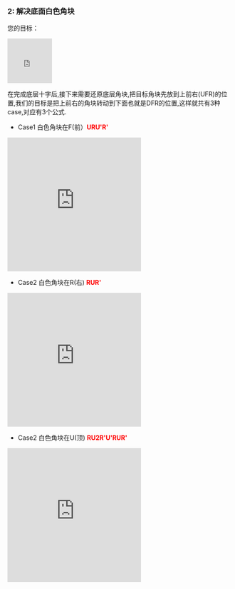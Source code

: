 ### 2: 解决底面白色角块
您的目标：
<iframe src="https://fy-create.github.io/Cube/tools/browser/cube.html?para={screenRatio:1.0,corner:5678,edge:5678,center:23456}
" width="100px" height="100px" frameborder="0" scrolling="no"></iframe>

在完成底层十字后,接下来需要还原底层角块,把目标角块先放到上前右(UFR)的位置,我们的目标是把上前右的角块转动到下面也就是DFR的位置,这样就共有3种case,对应有3个公式.<BR>


- Case1 白色角块在F(前）<span style="color: red;">**URU'R'**</span>
<iframe src="https://fy-create.github.io/Cube/tools/browser/cube.html?para={screenRatio:1.5,eye:true,corner:5678,edge:5678,center:123456,monitorCorner:8,cornerDirAndPath:<884,formula:URU'R'}" width="300px" height="300px" frameborder="0" scrolling="no"></iframe>

-  Case2 白色角块在R(右) <span style="color: red;">**RUR'**</span>
<iframe src="https://fy-create.github.io/Cube/tools/browser/cube.html?para={screenRatio:1.5,eye:true,corner:5678,edge:5678,center:123456,monitorCorner:8,cornerDirAndPath:>884,formula:RUR'}
" width="300px" height="300px" frameborder="0" scrolling="no"></iframe>

-  Case2 白色角块在U(顶) <span style="color: red;">**RU2R'U'RUR'**</span>
<iframe src="https://fy-create.github.io/Cube/tools/browser/cube.html?para={screenRatio:1.5,eye:true,corner:5678,edge:5678,center:123456,monitorCorner:8,cornerDirAndPath:84,formula:RU2R'U'RUR'}
" width="300px" height="300px" frameborder="0" scrolling="no"></iframe>
